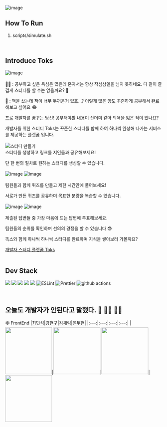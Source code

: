 ![image](https://user-images.githubusercontent.com/47452547/211762786-bd1a3ab7-0481-491a-8797-97b698433f20.png)

## How To Run

1. scripts/simulate.sh

</br>

## Introduce Toks

![image](https://user-images.githubusercontent.com/47452547/211752764-51af3149-cebd-41f9-9df4-96e798f5c050.png)
</br>
</br>
👱‍♂️ : 공부하고 싶은 욕심은 많은데 혼자서는 항상 작심삼일을 넘지 못하네요. 다 같이 즐겁게 스터디를 할 수는 없을까요? 🥹

👩 : 책을 샀는데 책이 너무 두꺼운거 있죠...? 이렇게 많은 양도 꾸준하게 공부해서 완료해보고 싶어요 😂

프로 개발자를 꿈꾸는 당신! 공부해야할 내용이 산더미 같아 의욕을 잃은 적이 있나요?

개발자를 위한 스터디 Toks는 꾸준한 스터디를 함께 하여 하나씩 완성해 나가는 서비스를 제공하는 플랫폼 입니다.
</br>
</br>
![스터디 만들기](https://user-images.githubusercontent.com/89721027/213660371-60b60194-a344-477f-abff-9d8e21392934.png)
</br>
스터디를 생성하고 링크를 지인들과 공유해보세요!

단 한 번의 절차로 원하는 스터디를 생성할 수 있습니다.
</br>
</br>
![image](https://user-images.githubusercontent.com/89721027/213660513-ea807203-369c-4a81-86b4-ca7338e3fbf2.png)
![image](https://user-images.githubusercontent.com/89721027/213660571-f7bfba05-513a-4ab4-ba0d-13987e5e2d6e.png)
</br>
</br>
팀원들과 함께 퀴즈를 만들고 제한 시간안에 풀어보세요!

서로가 만든 퀴즈를 공유하며 목표한 분량을 복습할 수 있습니다.
</br>
</br>
![image](https://user-images.githubusercontent.com/89721027/213660817-140cdc40-4bad-42c0-bbcd-2512d84e0ea8.png)
![image](https://user-images.githubusercontent.com/89721027/213661214-0f3c13ef-0f72-46fd-a303-db3b58a09703.png)
</br>
</br>
제출된 답변들 중 가장 마음에 드는 답변에 투표해보세요.

팀원들의 순위를 확인하며 선의의 경쟁을 할 수 있습니다 😎

똑스와 함께 하나씩 하나씩 스터디를 완료하며 지식을 쌓아보러 가볼까요?

<a href="https://tokstudy.com/login">개발자 스터디 플랫폼 Toks</a>
</br>
</br>

## Dev Stack

<p>
<img src="https://img.shields.io/badge/Next.js-000000?style=flat-square&logo=nextdotjs&logoColor=white"/>
<img src="https://img.shields.io/badge/TypeScript-3178C6?style=flat-square&logo=TypeScript&logoColor=white"/>
<img src="https://img.shields.io/badge/Emotion-EFD1EA?style=flat-square&logo=css3&logoColor=white"/>
<img src="https://img.shields.io/badge/ReactQuery-FF4154?style=flat-square&logo=ReactQuery&logoColor=white"/>
<img src="https://img.shields.io/badge/Recoil-3578E5?style=flat-square&logo=react&logoColor=white"/>
<img alt="ESLint" src="https://img.shields.io/badge/-ESLint-4B32C3?style=flat-square&logo=eslint&logoColor=white" />
<img alt="Prettier" src="https://img.shields.io/badge/-Prettier-F7B93E?style=flat-square&logo=prettier&logoColor=white" />
<img alt="github actions" src="https://img.shields.io/badge/-GithubActions-2088FF?style=flat-square&logo=githubactions&logoColor=white" />
</p>
</br>

## 오늘도 개발자가 안된다고 말했다. 🤦 🤦‍♀️ 🤦‍♀️

🕸 FrontEnd
|[최민석](https://github.com/minsgy)|[강현구](https://github.com/LineGu)|[김채림](https://github.com/chaaerim)|[윤두현](https://github.com/dengoyoon)|
|:---:|:---:|:---:|:---:|
|<img src='https://user-images.githubusercontent.com/89721027/211807096-bb1eba43-efc6-491c-bbc5-d6681187bf52.png' width="150px" height='150px'>|<img src='https://user-images.githubusercontent.com/89721027/211807305-d552c48e-219c-41bb-b808-e5222ba3774b.png' width="150px" height='150x'>|<img src='https://user-images.githubusercontent.com/89721027/211808345-c9c458af-6f66-44e0-8ad3-7d778966c140.png' width="150px" height='150px'>|<img src='https://user-images.githubusercontent.com/89721027/211808648-fa4b6a4c-6106-4df6-a2f0-df4e3324ed1b.png' width="150px" height='150px'>
